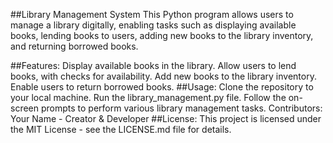 ##Library Management System
This Python program allows users to manage a library digitally, enabling tasks such as displaying available books, lending books to users, adding new books to the library inventory, and returning borrowed books.

##Features:
Display available books in the library.
Allow users to lend books, with checks for availability.
Add new books to the library inventory.
Enable users to return borrowed books.
##Usage:
Clone the repository to your local machine.
Run the library_management.py file.
Follow the on-screen prompts to perform various library management tasks.
Contributors:
Your Name - Creator & Developer
##License:
This project is licensed under the MIT License - see the LICENSE.md file for details.
